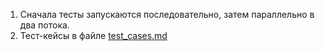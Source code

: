 1. Сначала тесты запускаются последовательно, затем параллельно в два потока.
2. Тест-кейсы в файле [test_cases.md](test_cases.md)